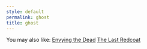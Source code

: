 ```yaml
---
style: default
permalink: ghost
title: ghost
---
```

You may also like:
[Envying the Dead](http://scp-wiki.net/envying-the-dead)
[The Last Redcoat](http://scp-wiki.net/the-last-redcoat)